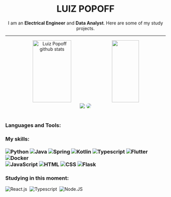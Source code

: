<div align="center">

 # LUIZ POPOFF

I am an **Electrical Engineer** and **Data Analyst**. Here are some of my study projects.
 

</a>
</div>

---

<div align="center">  
  <img width="49%" height="195px" src="https://github-readme-stats.vercel.app/api?username=luizpopoff&show_icons=true&count_private=true&hide_border=true&title_color=F1A208&icon_color=F1A208&text_color=c9d1d9&bg_color=0d1117" alt="Luiz Popoff github stats" /> 
  <img width="41%" height="195px" src="https://github-readme-stats.vercel.app/api/top-langs/?username=luizpopoff&layout=compact&hide_border=true&title_color=F1A208&text_color=c9d1d9&bg_color=0d1117" />
</div>

<div align="center"> 
<a href = "mailto:cmp.1a.luizpopoff@gmail.com"> <img src="https://img.shields.io/badge/-Gmail-%23333?style=for-the-badge&logo=gmail&logoColor=white" target="_blank"></a>
<a href="https://www.linkedin.com/in/luizpopoff-engenheiro-eletricista" target="_blank"><img src="https://img.shields.io/badge/-LinkedIn-%230077B5?style=for-the-badge&logo=linkedin&logoColor=white" style="border-radius: 30px" target="_blank"></a> 
 </div>

<br/>

### Languages and Tools:


### My skills: <br/> <br/> ![Python](https://img.shields.io/badge/-Python-0077B5?style=flat&logoColor=white&logo=python) ![Java](https://img.shields.io/badge/-Java-ff961f?style=flat&logoColor=white&logo=java) ![Spring](https://img.shields.io/badge/-Spring-00d10d?style=flat&logoColor=white&logo=spring) ![Kotlin](https://img.shields.io/badge/-kotlin-7478AE?style=flat&logoColor=white&logo=kotlin) ![Typescript](https://img.shields.io/badge/-Typescript-ffdd19?style=flat&logoColor=white&logo=typescript&color=3178C6) ![Flutter](https://img.shields.io/badge/-flutter-45D1FD?style=flat&logoColor=white&logo=flutter) ![Docker](https://img.shields.io/badge/-docker-1090D1?style=flat&logoColor=white&logo=docker)  <br/> ![JavaScript](https://img.shields.io/badge/-JavaScript-ffdd19?style=flat&logoColor=white&logo=javascript) ![HTML](https://img.shields.io/badge/-HTML-ff0d00?style=flat&logoColor=white&logo=html5) ![CSS](https://img.shields.io/badge/-CSS-196eff?style=flat&logoColor=white&logo=css3) ![Flask](https://img.shields.io/badge/-flask-000000?style=flat&logoColor=white&logo=flask)


### Studying in this moment:
![React.js](https://img.shields.io/badge/-React.js-0D1117?style=for-the-badge&logo=react&labelColor=0D1117)&nbsp;
![Typescript](https://img.shields.io/badge/-JavaScript-0D1117?style=for-the-badge&logo=javascript&labelColor=0D1117&textColor=0D1117)&nbsp;
![Node.JS](https://img.shields.io/badge/-Node.JS-0D1117?style=for-the-badge&logo=node.js&labelColor=0D1117&textColor=0D1117)&nbsp;

